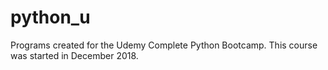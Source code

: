 # python_u
Programs created for the Udemy Complete Python Bootcamp. This course was started in December 2018.
